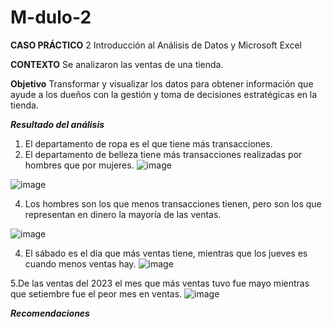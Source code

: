 # M-dulo-2
**CASO PRÁCTICO** 2 Introducción al Análisis de Datos y Microsoft Excel 


**CONTEXTO**
Se analizaron las ventas de una tienda.

**Objetivo**
Transformar y visualizar los datos para obtener información que ayude a los dueños con la gestión y toma de decisiones estratégicas en la tienda.

_**Resultado del análisis**_
1. El departamento de ropa es el que tiene más transacciones.
2. El departamento de belleza tiene más transacciones realizadas por hombres que por mujeres.
![image](https://github.com/user-attachments/assets/f26eceab-2746-46ca-833c-0203e13d4c32)

![image](https://github.com/user-attachments/assets/6ec9cb70-196a-4365-95e6-c8d64cbd01ba)

4. Los hombres son los que menos transacciones tienen, pero son los que representan en dinero la mayoría de las ventas.
   
![image](https://github.com/user-attachments/assets/cc4013d2-46cb-4190-963a-d4b01f1cc6cf)

4. El sábado es el día que más ventas tiene, mientras que los jueves es cuando menos ventas hay.
   ![image](https://github.com/user-attachments/assets/2afb13d3-3824-4cb1-84f3-d082a7d5fa21)

5.De las ventas del 2023 el mes que más ventas tuvo fue mayo mientras que setiembre fue el peor mes en ventas.
![image](https://github.com/user-attachments/assets/51296c05-eef7-4da4-841a-4c49776b0e74)


_**Recomendaciones**_

